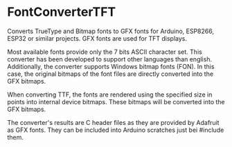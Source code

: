 # FontConverterTFT
Converts TrueType and Bitmap fonts to GFX fonts for Arduino, ESP8266, ESP32 or similar projects. GFX fonts are used for TFT displays.

Most available fonts provide only the 7 bits ASCII character set. This converter has been developed to support other languages than english. Additionally, the converter supports Windows bitmap fonts (FON). In this case, the original bitmaps of the font files are directly converted into the GFX bitmaps.

When converting TTF, the fonts are rendered using the specified size in points into internal device bitmaps. These bitmaps will be converted into the GFX bitmaps.

The converter's results are C header files as they are provided by Adafruit as GFX fonts. They can be included into Arduino scratches just bei #include them.
